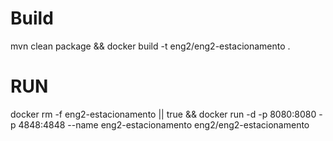 # Build
mvn clean package && docker build -t eng2/eng2-estacionamento .

# RUN

docker rm -f eng2-estacionamento || true && docker run -d -p 8080:8080 -p 4848:4848 --name eng2-estacionamento eng2/eng2-estacionamento 